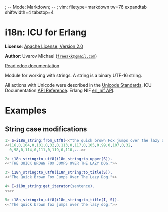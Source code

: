 ; -- Mode: Markdown; -- ; vim: filetype=markdown tw=76 expandtab shiftwidth=4 tabstop=4


i18n: ICU for Erlang
====================

__License__: [Apache License, Version 2.0](http://www.apache.org/licenses/LICENSE-2.0.html)

__Author__: Uvarov Michael ([`freeakk@gmail.com`](mailto:freeakk@gmail.com))

[Read edoc documentation](https://github.com/freeakk/i18n/blob/master/doc/README.md)

Module for working with strings.
A string is a binary UTF-16 string.


All actions with Unicode were described in the [Unicode Standards](http://www.unicode.org/reports/).
ICU Documentation [API Reference](http://icu-project.org/apiref/icu4c/).
Erlang NIF [erl_nif API](http://www.erlang.org/doc/man/erl_nif.html).



Examples
========

String case modifications
-------------------------

```erlang
1> S=i18n_string:from_utf8(<<"the quick brown Fox jumps over the lazy Dog.">>).
<<116,0,104,0,101,0,32,0,113,0,117,0,105,0,99,0,107,0,32,
  0,98,0,114,0,111,0,119,0,110,...>>

2> i18n_string:to_utf8(i18n_string:to_upper(S)).                               
<<"THE QUICK BROWN FOX JUMPS OVER THE LAZY DOG.">>

3> i18n_string:to_utf8(i18n_string:to_title(S)).                               
<<"The Quick Brown Fox Jumps Over The Lazy Dog.">>

4> I=i18n_string:get_iterator(sentence).                                       
<<>>

5> i18n_string:to_utf8(i18n_string:to_title(I, S)).                            
<<"The quick brown fox jumps over the lazy dog.">>
```
